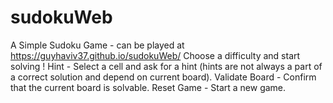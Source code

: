 # sudokuWeb
A Simple Sudoku Game - can be played at https://guyhaviv37.github.io/sudokuWeb/
Choose a difficulty and start solving !
Hint - Select a cell and ask for a hint (hints are not always a part of a correct solution and depend on current board).
Validate Board - Confirm that the current board is solvable.
Reset Game - Start a new game.
